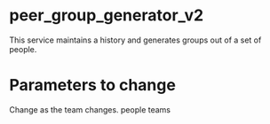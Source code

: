 # peer_group_generator_v2
This service maintains a history and generates groups out of a set of people.

# Parameters to change
Change as the team changes.
people
teams